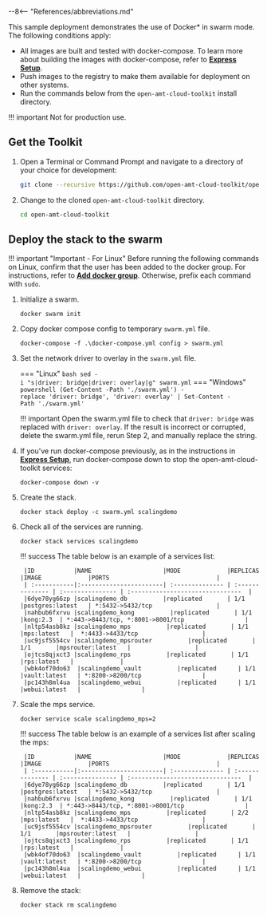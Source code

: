 --8<-- "References/abbreviations.md"

This sample deployment demonstrates the use of Docker* in swarm mode. The following conditions apply: 

- All images are built and tested with docker-compose. To learn more about building the images with docker-compose, refer to [**Express Setup**](../../GetStarted/setup.md). 
- Push images to the registry to make them available for deployment on other systems.  
- Run the commands below from the `open-amt-cloud-toolkit` install directory. 


!!! important
    Not for production use. 

## Get the Toolkit

1. Open a Terminal or Command Prompt and navigate to a directory of your choice for development:

    ``` bash
    git clone --recursive https://github.com/open-amt-cloud-toolkit/open-amt-cloud-toolkit --branch v{{ repoVersion.oamtct }}
    ```
  
2. Change to the cloned `open-amt-cloud-toolkit` directory.
    ``` bash
    cd open-amt-cloud-toolkit
    ```

## Deploy the stack to the swarm

!!! important "Important - For Linux"
    Before running the following commands on Linux, confirm that the user has been added to the docker group. For instructions, refer to [**Add docker group**](https://docs.docker.com/engine/install/linux-postinstall/#manage-docker-as-a-non-root-user). Otherwise, prefix each command with `sudo`.


1. Initialize a swarm.
     ```
     docker swarm init
     ```      

2. Copy docker compose config to temporary `swarm.yml` file.
    ```
    docker-compose -f .\docker-compose.yml config > swarm.yml
    ```

3. Set the network driver to overlay in the `swarm.yml` file.

    === "Linux"
        ``` bash
        sed -i "s|driver: bridge|driver: overlay|g" swarm.yml
        ```
    === "Windows"
        ``` powershell
        (Get-Content -Path './swarm.yml') -replace 'driver: bridge', 'driver: overlay' | Set-Content -Path './swarm.yml'
        ```

    !!! important
        Open the swarm.yml file to check that `driver: bridge` was replaced with `driver: overlay`. If the result is incorrect or corrupted, delete the swarm.yml file, rerun Step 2, and manually replace the string.


4. If you've run docker-compose previously, as in the instructions in [**Express Setup**](../../GetStarted/setup.md), run docker-compose down to stop the open-amt-cloud-toolkit services:
   ```
   docker-compose down -v
   ```

5. Create the stack.
    ```
    docker stack deploy -c swarm.yml scalingdemo
    ```

6. Check all of the services are running.
    ```
    docker stack services scalingdemo
    ```

    !!! success
        The table below is an example of a services list: 
        
        |ID           |NAME                    |MODE             |REPLICAS         |IMAGE             |PORTS                              |
        | :-----------|:-----------------------| :-------------- | :-------------- | :--------------- | :-------------------------------  |
        |6dye78yg66zp |scalingdemo_db          |replicated       | 1/1             |postgres:latest   | *:5432->5432/tcp                  |
        |nahbub6fxrvu |scalingdemo_kong          |replicated       | 1/1            |kong:2.3  | *:443->8443/tcp, *:8001->8001/tcp                 |
        |nltp54asb8kz |scalingdemo_mps          |replicated       | 1/1             |mps:latest   |  *:4433->4433/tcp                  |
        |uc9jsf5554cv |scalingdemo_mpsrouter          |replicated       | 1/1       |mpsrouter:latest   |                  |
        |ojtcs8qjxct3 |scalingdemo_rps          |replicated       | 1/1             |rps:latest   |             |
        |wbk4of70do63  |scalingdemo_vault          |replicated      | 1/1             |vault:latest   | *:8200->8200/tcp                 |
        |pc143h8ml4ua  |scalingdemo_webui          |replicated      | 1/1             |webui:latest   |                 |   


7. Scale the mps service.
    ```
    docker service scale scalingdemo_mps=2
    ```

    !!! success
        The table below is an example of a services list after scaling the mps: 

        |ID           |NAME                    |MODE             |REPLICAS         |IMAGE             |PORTS                              |
        | :-----------|:-----------------------| :-------------- | :-------------- | :--------------- | :-------------------------------  |
        |6dye78yg66zp |scalingdemo_db          |replicated       | 1/1             |postgres:latest   | *:5432->5432/tcp                  |
        |nahbub6fxrvu |scalingdemo_kong          |replicated       | 1/1            |kong:2.3  | *:443->8443/tcp, *:8001->8001/tcp                 |
        |nltp54asb8kz |scalingdemo_mps          |replicated       | 2/2             |mps:latest   |  *:4433->4433/tcp                  |
        |uc9jsf5554cv |scalingdemo_mpsrouter          |replicated       | 1/1       |mpsrouter:latest   |                  |
        |ojtcs8qjxct3 |scalingdemo_rps          |replicated       | 1/1             |rps:latest   |             |
        |wbk4of70do63  |scalingdemo_vault          |replicated      | 1/1             |vault:latest   | *:8200->8200/tcp                 |
        |pc143h8ml4ua  |scalingdemo_webui          |replicated      | 1/1             |webui:latest   |                 |
   
8. Remove the stack:
    ```
    docker stack rm scalingdemo
    ```


